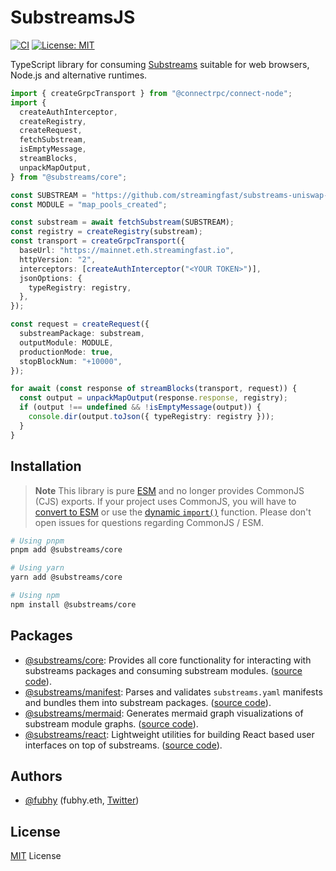 # SubstreamsJS

[![CI](https://github.com/substreams-js/substreams-js/actions/workflows/on-push-to-main.yaml/badge.svg)](https://github.com/substreams-js/substreams-js/actions/workflows/on-push-to-main.yaml)
[![License: MIT](https://img.shields.io/github/license/substreams-js/substreams-js)](/LICENSE)

TypeScript library for consuming [Substreams](https://substreams.streamingfast.io/) suitable for web browsers, Node.js and alternative runtimes.

```typescript
import { createGrpcTransport } from "@connectrpc/connect-node";
import {
  createAuthInterceptor,
  createRegistry,
  createRequest,
  fetchSubstream,
  isEmptyMessage,
  streamBlocks,
  unpackMapOutput,
} from "@substreams/core";

const SUBSTREAM = "https://github.com/streamingfast/substreams-uniswap-v3/releases/download/v0.2.7/substreams.spkg";
const MODULE = "map_pools_created";

const substream = await fetchSubstream(SUBSTREAM);
const registry = createRegistry(substream);
const transport = createGrpcTransport({
  baseUrl: "https://mainnet.eth.streamingfast.io",
  httpVersion: "2",
  interceptors: [createAuthInterceptor("<YOUR TOKEN>")],
  jsonOptions: {
    typeRegistry: registry,
  },
});

const request = createRequest({
  substreamPackage: substream,
  outputModule: MODULE,
  productionMode: true,
  stopBlockNum: "+10000",
});

for await (const response of streamBlocks(transport, request)) {
  const output = unpackMapOutput(response.response, registry);
  if (output !== undefined && !isEmptyMessage(output)) {
    console.dir(output.toJson({ typeRegistry: registry }));
  }
}
```

## Installation

> **Note**
> This library is pure [ESM](https://developer.mozilla.org/en-US/docs/Web/JavaScript/Guide/Modules) and no longer provides CommonJS (CJS) exports. If your project uses CommonJS, you will have to [convert to ESM](https://gist.github.com/sindresorhus/a39789f98801d908bbc7ff3ecc99d99c) or use the [dynamic `import()`](https://developer.mozilla.org/en-US/docs/Web/JavaScript/Reference/Operators/import) function. Please don't open issues for questions regarding CommonJS / ESM.

```bash
# Using pnpm
pnpm add @substreams/core

# Using yarn
yarn add @substreams/core

# Using npm
npm install @substreams/core
```

## Packages

- [@substreams/core](https://www.npmjs.com/package/@substreams/core):
  Provides all core functionality for interacting with substreams packages and consuming substream modules. ([source code](packages/core)).
- [@substreams/manifest](https://www.npmjs.com/package/@substreams/manifest):
  Parses and validates `substreams.yaml` manifests and bundles them into substream packages. ([source code](packages/manifest)).
- [@substreams/mermaid](https://www.npmjs.com/package/@substreams/mermaid):
  Generates mermaid graph visualizations of substream module graphs. ([source code](packages/mermaid)).
- [@substreams/react](https://www.npmjs.com/package/@substreams/react):
  Lightweight utilities for building React based user interfaces on top of substreams. ([source code](packages/react)).

## Authors

- [@fubhy](https://github.com/fubhy) (fubhy.eth, [Twitter](https://twitter.com/thefubhy))

## License

[MIT](/LICENSE) License

